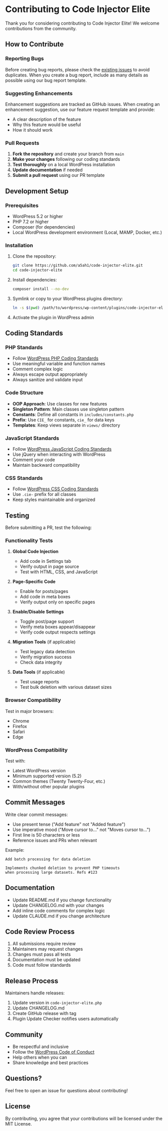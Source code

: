 # Contributing to Code Injector Elite

Thank you for considering contributing to Code Injector Elite! We welcome contributions from the community.

## How to Contribute

### Reporting Bugs

Before creating bug reports, please check the [existing issues](https://github.com/a5ah1/code-injector-elite/issues) to avoid duplicates. When you create a bug report, include as many details as possible using our bug report template.

### Suggesting Enhancements

Enhancement suggestions are tracked as GitHub issues. When creating an enhancement suggestion, use our feature request template and provide:

- A clear description of the feature
- Why this feature would be useful
- How it should work

### Pull Requests

1. **Fork the repository** and create your branch from `main`
2. **Make your changes** following our coding standards
3. **Test thoroughly** on a local WordPress installation
4. **Update documentation** if needed
5. **Submit a pull request** using our PR template

## Development Setup

### Prerequisites

- WordPress 5.2 or higher
- PHP 7.2 or higher
- Composer (for dependencies)
- Local WordPress development environment (Local, MAMP, Docker, etc.)

### Installation

1. Clone the repository:
   ```bash
   git clone https://github.com/a5ah1/code-injector-elite.git
   cd code-injector-elite
   ```

2. Install dependencies:
   ```bash
   composer install --no-dev
   ```

3. Symlink or copy to your WordPress plugins directory:
   ```bash
   ln -s $(pwd) /path/to/wordpress/wp-content/plugins/code-injector-elite
   ```

4. Activate the plugin in WordPress admin

## Coding Standards

### PHP Standards

- Follow [WordPress PHP Coding Standards](https://developer.wordpress.org/coding-standards/wordpress-coding-standards/php/)
- Use meaningful variable and function names
- Comment complex logic
- Always escape output appropriately
- Always sanitize and validate input

### Code Structure

- **OOP Approach**: Use classes for new features
- **Singleton Pattern**: Main classes use singleton pattern
- **Constants**: Define all constants in `includes/constants.php`
- **Prefix**: Use `CIE_` for constants, `cie_` for data keys
- **Templates**: Keep views separate in `views/` directory

### JavaScript Standards

- Follow [WordPress JavaScript Coding Standards](https://developer.wordpress.org/coding-standards/wordpress-coding-standards/javascript/)
- Use jQuery when interacting with WordPress
- Comment your code
- Maintain backward compatibility

### CSS Standards

- Follow [WordPress CSS Coding Standards](https://developer.wordpress.org/coding-standards/wordpress-coding-standards/css/)
- Use `.cie-` prefix for all classes
- Keep styles maintainable and organized

## Testing

Before submitting a PR, test the following:

### Functionality Tests

1. **Global Code Injection**
   - Add code in Settings tab
   - Verify output in page source
   - Test with HTML, CSS, and JavaScript

2. **Page-Specific Code**
   - Enable for posts/pages
   - Add code in meta boxes
   - Verify output only on specific pages

3. **Enable/Disable Settings**
   - Toggle post/page support
   - Verify meta boxes appear/disappear
   - Verify code output respects settings

4. **Migration Tools** (if applicable)
   - Test legacy data detection
   - Verify migration success
   - Check data integrity

5. **Data Tools** (if applicable)
   - Test usage reports
   - Test bulk deletion with various dataset sizes

### Browser Compatibility

Test in major browsers:
- Chrome
- Firefox
- Safari
- Edge

### WordPress Compatibility

Test with:
- Latest WordPress version
- Minimum supported version (5.2)
- Common themes (Twenty Twenty-Four, etc.)
- With/without other popular plugins

## Commit Messages

Write clear commit messages:

- Use present tense ("Add feature" not "Added feature")
- Use imperative mood ("Move cursor to..." not "Moves cursor to...")
- First line is 50 characters or less
- Reference issues and PRs when relevant

Example:
```
Add batch processing for data deletion

Implements chunked deletion to prevent PHP timeouts
when processing large datasets. Refs #123
```

## Documentation

- Update README.md if you change functionality
- Update CHANGELOG.md with your changes
- Add inline code comments for complex logic
- Update CLAUDE.md if you change architecture

## Code Review Process

1. All submissions require review
2. Maintainers may request changes
3. Changes must pass all tests
4. Documentation must be updated
5. Code must follow standards

## Release Process

Maintainers handle releases:

1. Update version in `code-injector-elite.php`
2. Update CHANGELOG.md
3. Create GitHub release with tag
4. Plugin Update Checker notifies users automatically

## Community

- Be respectful and inclusive
- Follow the [WordPress Code of Conduct](https://make.wordpress.org/handbook/community-code-of-conduct/)
- Help others when you can
- Share knowledge and best practices

## Questions?

Feel free to open an issue for questions about contributing!

## License

By contributing, you agree that your contributions will be licensed under the MIT License.
